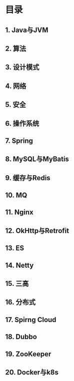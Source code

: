 # 目录
## 1. Java与JVM
## 2. 算法
## 3. 设计模式
## 4. 网络
## 5. 安全
## 6. 操作系统
## 7. Spring
## 8. MySQL与MyBatis
## 9. 缓存与Redis
## 10. MQ
## 11. Nginx
## 12. OkHttp与Retrofit
## 13. ES
## 14. Netty
## 15. 三高
## 16. 分布式
## 17. Spirng Cloud
## 18. Dubbo
## 19. ZooKeeper
## 20. Docker与k8s
